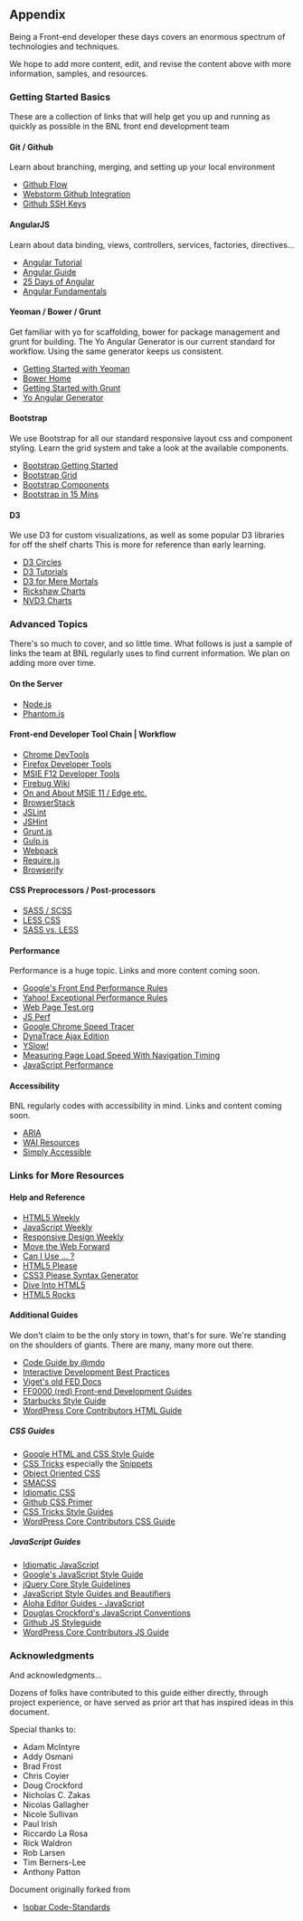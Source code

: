 
## Appendix

Being a Front-end developer these days covers an enormous spectrum of technologies and techniques.

We hope to add more content, edit, and revise the content above with more information, samples, and resources.

### Getting Started Basics

These are a collection of links that will help get you up and running as quickly as possible in the BNL front end development team

#### Git / Github

Learn about branching, merging, and setting up your local environment

 - [Github Flow](https://guides.github.com/introduction/flow)
 - [Webstorm Github Integration](https://www.jetbrains.com/webstorm/help/using-github-integration.html)
 - [Github SSH Keys](https://help.github.com/articles/generating-ssh-keys/)
 
#### AngularJS

Learn about data binding, views, controllers, services, factories, directives...

 - [Angular Tutorial](https://docs.angularjs.org/tutorial)
 - [Angular Guide](https://docs.angularjs.org/guide)
 - [25 Days of Angular](http://www.ng-newsletter.com/advent2013/#!/day/1)
 - [Angular Fundamentals](https://egghead.io/series/angularjs-app-from-scratch-getting-started)
 
#### Yeoman / Bower / Grunt
 
Get familiar with yo for scaffolding, bower for package management and grunt for building.
The Yo Angular Generator is our current standard for workflow. Using the same generator keeps us consistent.

 - [Getting Started with Yeoman](http://yeoman.io/learning/)
 - [Bower Home](http://bower.io/)
 - [Getting Started with Grunt](http://gruntjs.com/getting-started)
 - [Yo Angular Generator](https://github.com/yeoman/generator-angular)
 
#### Bootstrap

We use Bootstrap for all our standard responsive layout css and component styling.
Learn the grid system and take a look at the available components.
 
 - [Bootstrap Getting Started](http://getbootstrap.com/getting-started/)
 - [Bootstrap Grid](http://getbootstrap.com/css/#grid)
 - [Bootstrap Components](http://getbootstrap.com/components/)
 - [Bootstrap in 15 Mins](https://www.youtube.com/watch?v=no-Ntkc836w)
 
#### D3
 
We use D3 for custom visualizations, as well as some popular D3 libraries for off the shelf charts
This is more for reference than early learning.
 
 - [D3 Circles](http://bost.ocks.org/mike/circles/)
 - [D3 Tutorials](https://github.com/mbostock/d3/wiki/Tutorials)
 - [D3 for Mere Mortals](http://www.recursion.org/d3-for-mere-mortals/)
 - [Rickshaw Charts](http://code.shutterstock.com/rickshaw/tutorial/introduction.html)
 - [NVD3 Charts](http://nvd3.org/)

### Advanced Topics

There's so much to cover, and so little time. What follows is just a sample of links the team at BNL regularly uses to find current information. We plan on adding more over time.

#### On the Server

 - [Node.js](http://nodejs.org)
 - [Phantom.js](http://phantomjs.org/)

#### Front-end Developer Tool Chain | Workflow

 - [Chrome DevTools](https://developer.chrome.com/devtools)
 - [Firefox Developer Tools](https://developer.mozilla.org/en-US/docs/Tools)
 - [MSIE F12 Developer Tools](https://msdn.microsoft.com/library/bg182326(v=vs.85))
 - [Firebug Wiki](https://getfirebug.com/wiki/index.php/Main_Page)
 - [On and About MSIE 11 / Edge etc.](http://dev.modern.ie/)
 - [BrowserStack](http://www.browserstack.com)
 - [JSLint](http://www.jslint.com/)
 - [JSHint](http://jshint.com/)
 - [Grunt.js](http://gruntjs.com)
 - [Gulp.js](http://gulpjs.com/)
 - [Webpack](http://webpack.github.io/)
 - [Require.js](http://requirejs.org/)
 - [Browserify](http://browserify.org/)

#### CSS Preprocessors / Post-processors

 - [SASS / SCSS](http://sass-lang.com/)
 - [LESS CSS](http://lesscss.org/)
 - [SASS vs. LESS](http://css-tricks.com/sass-vs-less/)

#### Performance

Performance is a huge topic. Links and more content coming soon.

 - [Google's Front End Performance Rules](https://developers.google.com/speed/docs/best-practices/rules_intro)
 - [Yahoo! Exceptional Performance Rules](http://developer.yahoo.com/performance/)
 - [Web Page Test.org](http://www.webpagetest.org/)
 - [JS Perf](http://jsperf.com/)
 - [Google Chrome Speed Tracer](https://developers.google.com/web-toolkit/speedtracer/)
 - [DynaTrace Ajax Edition](http://www.compuware.com/application-performance-management/ajax-performance-testing.html)
 - [YSlow!](https://addons.mozilla.org/en-us/firefox/addon/yslow/)
 - [Measuring Page Load Speed With Navigation Timing](http://www.html5rocks.com/en/tutorials/webperformance/basics/)
 - [JavaScript Performance](https://gist.github.com/3086328)

#### Accessibility

BNL regularly codes with accessibility in mind. Links and content coming soon.

 - [ARIA](http://www.w3.org/WAI/intro/aria)
 - [WAI Resources](http://www.w3.org/WAI/Resources/Overview)
 - [Simply Accessible](http://simplyaccessible.com/)

### Links for More Resources

#### Help and Reference

 - [HTML5 Weekly](http://html5weekly.com/archive/)
 - [JavaScript Weekly](http://javascriptweekly.com/archive/)
 - [Responsive Design Weekly](http://responsivedesignweekly.com/)
 - [Move the Web Forward](http://movethewebforward.org/)
 - [Can I Use ... ?](http://caniuse.com/)
 - [HTML5 Please](http://html5please.com/) 
 - [CSS3 Please Syntax Generator](http://css3please.com/)
 - [Dive Into HTML5](http://diveintohtml5.info/)
 - [HTML5 Rocks](http://www.html5rocks.com)

#### Additional Guides

We don't claim to be the only story in town, that's for sure. We're standing on the shoulders of giants. There are many, many more out there.

 - [Code Guide by @mdo](http://mdo.github.io/code-guide/)
 - [Interactive Development Best Practices](http://joemorgan.github.io/Developer-Docs/)
 - [Viget's old FED Docs](https://github.com/greypants/FED-docs/tree/patch-1)
 - [FF0000 (red) Front-end Development Guides](http://ff0000.github.io/Front-End-Development-Guidelines/)
 - [Starbucks Style Guide](http://www.starbucks.com/static/reference/styleguide/)
 - [WordPress Core Contributors HTML Guide](https://make.wordpress.org/core/handbook/best-practices/coding-standards/html/)

##### CSS Guides

 - [Google HTML and CSS Style Guide](http://google-styleguide.googlecode.com/svn/trunk/htmlcssguide.xml)
 - [CSS Tricks](http://css-tricks.com/) especially the [Snippets](http://css-tricks.com/snippets/)
 - [Object Oriented CSS](https://github.com/stubbornella/oocss/wiki/)
 - [SMACSS](http://smacss.com/)
 - [Idiomatic CSS](https://github.com/necolas/idiomatic-css/)
 - [Github CSS Primer](http://primercss.io/)
 - [CSS Tricks Style Guides](https://css-tricks.com/css-style-guides/)
 - [WordPress Core Contributors CSS Guide](https://make.wordpress.org/core/handbook/best-practices/coding-standards/css/)

##### JavaScript Guides

 - [Idiomatic JavaScript](https://github.com/rwldrn/idiomatic.js)
 - [Google's JavaScript Style Guide](http://google-styleguide.googlecode.com/svn/trunk/javascriptguide.xml)
 - [jQuery Core Style Guidelines](http://docs.jquery.com/JQuery_Core_Style_Guidelines)
 - [JavaScript Style Guides and Beautifiers](http://addyosmani.com/blog/javascript-style-guides-and-beautifiers/)
 - [Aloha Editor Guides - JavaScript](http://www.alohaeditor.org/guides/style_guide.html)
 - [Douglas Crockford's JavaScript Conventions](http://javascript.crockford.com/code.html)
 - [Github JS Styleguide](https://github.com/styleguide/javascript)
 - [WordPress Core Contributors JS Guide](https://make.wordpress.org/core/handbook/best-practices/coding-standards/javascript/)


### Acknowledgments

And acknowledgments...

Dozens of folks have contributed to this guide either directly, through project experience, or have served as prior art that has inspired ideas in this document.

Special thanks to:

 - Adam McIntyre
 - Addy Osmani
 - Brad Frost
 - Chris Coyier
 - Doug Crockford
 - Nicholas C. Zakas
 - Nicolas Gallagher
 - Nicole Sullivan
 - Paul Irish
 - Riccardo La Rosa
 - Rick Waldron
 - Rob Larsen
 - Tim Berners-Lee
 - Anthony Patton
 
Document originally forked from 
 - [Isobar Code-Standards](https://github.com/isobar-idev/code-standards/)






